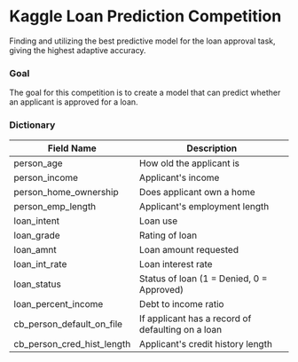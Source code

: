 # Kaggle Loan Prediction Competition
Finding and utilizing the best predictive model for the loan approval task, giving the highest adaptive accuracy.

### Goal
The goal for this competition is to create a model that can predict whether an applicant is approved for a loan.

### Dictionary
| Field Name | Description |
| ---------- | ----------- | 
| person_age   | How old the applicant is |
| person_income    | Applicant's income |
| person_home_ownership    | Does applicant own a home | 
| person_emp_length    | Applicant's employment length |
| loan_intent    | Loan use | 
| loan_grade   | Rating of loan | 
| loan_amnt   | Loan amount requested |
| loan_int_rate    | Loan interest rate | 
| loan_status    | Status of loan (1 = Denied, 0 = Approved) | 
| loan_percent_income    | Debt to income ratio |
| cb_person_default_on_file    | If applicant has a record of defaulting on a loan |   
| cb_person_cred_hist_length    | Applicant's credit history length | 
